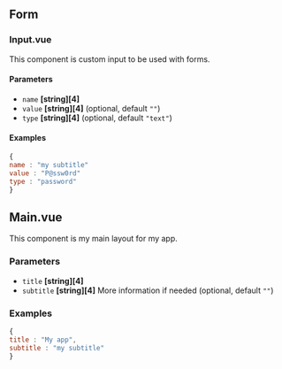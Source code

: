 ##  Form

### Input.vue

This component is custom input to be used with forms.

#### Parameters

*   `name` **[string][4]**&#x20;
*   `value` **[string][4]**  (optional, default `""`)
*   `type` **[string][4]**  (optional, default `"text"`)

#### Examples

```javascript
{
name : "my subtitle"
value : "P@ssw0rd"
type : "password"
}
```

## Main.vue

This component is my main layout for my app.

### Parameters

*   `title` **[string][4]**&#x20;
*   `subtitle` **[string][4]** More information if needed (optional, default `""`)

### Examples

```javascript
{
title : "My app",
subtitle : "my subtitle"
}
```

